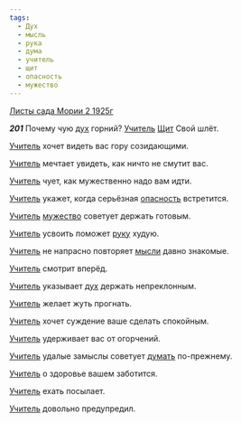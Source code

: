 ```yaml
---
tags:
  - Дух
  - мысль
  - рука
  - дума
  - учитель
  - щит
  - опасность
  - мужество
---
```


[Листы сада Мории 2 1925г](https://127.0.0.1:4002/agni/1925)

___201___
Почему чую [дух](../../../tags/#Дух) горний? [Учитель](../../../tags/#учитель) [Щит](../../../tags/#щит) Свой шлёт.   

[Учитель](../../../tags/#учитель) хочет видеть вас гору созидающими.   

[Учитель](../../../tags/#учитель) мечтает увидеть, как ничто не смутит вас.   

[Учитель](../../../tags/#учитель) чует, как мужественно надо вам идти.   

[Учитель](../../../tags/#учитель) укажет, когда серьёзная [опасность](../../../tags/#опасность) встретится.   

[Учитель](../../../tags/#учитель) [мужество](../../../tags/#мужество) советует держать готовым.   

[Учитель](../../../tags/#учитель) усвоить поможет [руку](../../../tags/#рука) худую.   

[Учитель](../../../tags/#учитель) не напрасно повторяет [мысли](../../../tags/#мысль) давно знакомые.   

[Учитель](../../../tags/#учитель) смотрит вперёд.   

[Учитель](../../../tags/#учитель) указывает [дух](../../../tags/#Дух) держать непреклонным.   

[Учитель](../../../tags/#учитель) желает жуть прогнать.   

[Учитель](../../../tags/#учитель) хочет суждение ваше сделать спокойным.   

[Учитель](../../../tags/#учитель) удерживает вас от огорчений.   

[Учитель](../../../tags/#учитель) удалые замыслы советует [думать](../../../tags/#дума) по-прежнему.   

[Учитель](../../../tags/#учитель) о здоровье вашем заботится.   

[Учитель](../../../tags/#учитель) ехать посылает.   

[Учитель](../../../tags/#учитель) довольно предупредил.   

